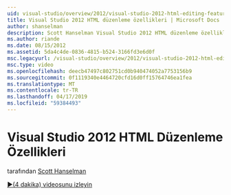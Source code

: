 ```yaml
---
uid: visual-studio/overview/2012/visual-studio-2012-html-editing-features
title: Visual Studio 2012 HTML düzenleme özellikleri | Microsoft Docs
author: shanselman
description: Scott Hanselman Visual Studio 2012 HTML düzenleme özellikleri gösterir.
ms.author: riande
ms.date: 08/15/2012
ms.assetid: 5da4c4de-0836-4815-b524-3166fd3e6d0f
msc.legacyurl: /visual-studio/overview/2012/visual-studio-2012-html-editing-features
msc.type: video
ms.openlocfilehash: deecb47497c802751cd0b940474052a7753156b9
ms.sourcegitcommit: 0f1119340e4464720cfd16d0ff15764746ea1fea
ms.translationtype: MT
ms.contentlocale: tr-TR
ms.lasthandoff: 04/17/2019
ms.locfileid: "59384493"
---
```

# <a name="visual-studio-2012-html-editing-features"></a>Visual Studio 2012 HTML Düzenleme Özellikleri

tarafından [Scott Hanselman](https://github.com/shanselman)

[&#9654;(4 dakika) videosunu izleyin](https://channel9.msdn.com/Blogs/ASP-NET-Site-Videos/visual-studio-2012-html-editing-features)
